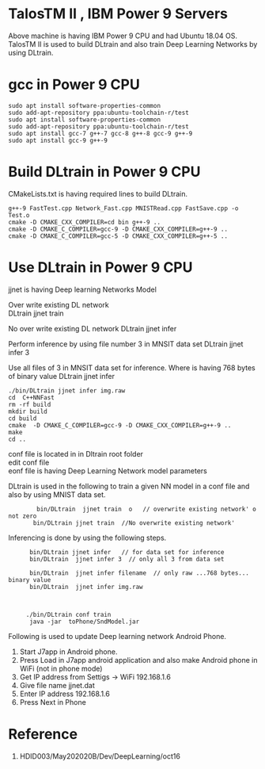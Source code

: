 
# TalosTM II , IBM Power 9 Servers
Above machine is having IBM Power 9 CPU  and  had  Ubuntu 18.04 OS. <br>
TalosTM II   is used to build DLtrain and also train Deep Learning Networks by using DLtrain.

# gcc in Power 9 CPU

    sudo apt install software-properties-common
    sudo add-apt-repository ppa:ubuntu-toolchain-r/test
    sudo apt install software-properties-common
    sudo add-apt-repository ppa:ubuntu-toolchain-r/test
    sudo apt install gcc-7 g++-7 gcc-8 g++-8 gcc-9 g++-9
    sudo apt install gcc-9 g++-9
    
    
# Build DLtrain in Power  9 CPU

 CMakeLists.txt is having required lines to build DLtrain.
 
    g++-9 FastTest.cpp Network_Fast.cpp MNISTRead.cpp FastSave.cpp -o Test.o
    cmake -D CMAKE_CXX_COMPILER=cd bin g++-9 ..
    cmake -D CMAKE_C_COMPILER=gcc-9 -D CMAKE_CXX_COMPILER=g++-9 ..
    cmake -D CMAKE_C_COMPILER=gcc-5 -D CMAKE_CXX_COMPILER=g++-5 ..
    
 # Use DLtrain in Power 9 CPU
 
 jjnet  is having Deep learning Networks Model
 
Over write existing  DL network   
            DLtrain jjnet train

No over write existing DL network 
            DLtrain jjnet infer   

Perform inference by using  file number 3 in MNSIT data set
            DLtrain jjnet infer 3   
            
Use all files of  3 in MNSIT data set for inference. Where <filename> is having 768 bytes of binary value
            DLtrain jjnet infer <filename>   
 

    ./bin/DLtrain jjnet infer img.raw
    cd  C++NNFast
    rm -rf build
    mkdir build
    cd build
    cmake  -D CMAKE_C_COMPILER=gcc-9 -D CMAKE_CXX_COMPILER=g++-9 ..
    make
    cd ..

conf file is located in in  Dltrain root folder <br>
edit conf file <br>
eonf file is having Deep Learning Network model parameters <br>
    
DLtrain is used in the following to  train a given NN model in a conf file and also by using MNIST data set.

            bin/DLtrain  jjnet train  o   // overwrite existing network' o not zero
           bin/DLtrain jjnet train  //No overwrite existing network'

Inferencing is done by using  the following steps. 

          bin/DLtrain jjnet infer   // for data set for inference
          bin/DLtrain  jjnet infer 3  // only all 3 from data set

          bin/DLtrain  jjnet infer filename  // only raw ...768 bytes... binary value
          bin/DLtrain  jjnet infer img.raw



         ./bin/DLtrain conf train
          java -jar  toPhone/SndModel.jar

Following is used  to update Deep learning network Android Phone.
    
1. Start J7app in Android  phone. 
2. Press Load in J7app android application and also make Android phone in WiFi (not in phone mode)  
3. Get IP address from Settigs -> WiFi 192.168.1.6
4. Give file name jjnet.dat
5. Enter IP address 192.168.1.6
6. Press Next in Phone
        
        
# Reference

1. HDID003/May202020B/Dev/DeepLearning/oct16

